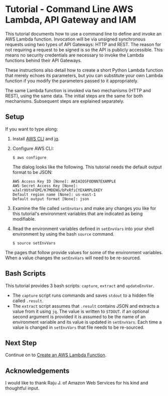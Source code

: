 #  Tutorial - Command Line AWS Lambda, API Gateway and IAM

This tutorial documents how to use a command line to define and invoke an AWS Lambda function.
Invocation will be via unsigned synchronous requests using two types of API Gateways: HTTP and REST.
The reason for not requiring a request to be signed is so the API is publicly accessible.
This means no security credentials are necessary to invoke the Lambda functions behind their API Gateways.

These instructions also detail how to create a short Python Lambda function that merely echoes its parameters,
but you can substitute your own Lambda function if you modify the parameters passed to it appropriately.

The same Lambda function is invoked via two mechanisms (HTTP and REST), using the same data.
The initial steps are the same for both mechanisms.
Subsequent steps are explained separately.


## Setup

If you want to type along:

1. Install [AWS CLI](https://aws.amazon.com/cli/) and [jq](https://stedolan.github.io/jq/download/).

2. Configure AWS CLI:
   ```script
   $ aws configure
   ```

   The dialog looks like the following.
   This tutorial needs the default output format to be JSON:
   ```script
   AWS Access Key ID [None]: AKIAIOSFODNN7EXAMPLE
   AWS Secret Access Key [None]: wJalrXUtnFEMI/K7MDENG/bPxRfiCYEXAMPLEKEY
   Default region name [None]: us-east-1
   Default output format [None]: json
   ```

3. Examine the file called `setEnvVars` and make any changes you like for this tutorial's environment variables that are indicated as being modifiable.

3. Read the environment variables defined in `setEnvVars` into your shell environment by using the bash `source` command.

   ```shell
   $ source setEnvVars
   ```

The pages that follow provide values for some of the environment variables.
When a value changes the `setEnvVars` will need to be re-sourced.


## Bash Scripts

This tutorial provides 3 bash scripts: `capture`, `extract` and `updateEnvVar`.

 - The `capture` script runs commands and saves `stdout` to a hidden file called `.result`.
 - The `extract` script assumes that `.result` contains JSON and extracts a value from it using `jq`.
   The value is written to `STDOUT`.
   if an optional second argument is provided it is assumed to be the name of an environment variable
   and its value is updated in `setEnvVars`.
   Each time a value is changed in `setEnvVars` that file needs to be re-sourced.


## Next Step

Continue on to [Create an AWS Lambda Function](LAMBDA.md).


## Acknowledgements

I would like to thank Raju J. of Amazon Web Services for his kind and thoughtful input.
